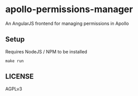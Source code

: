 # apollo-permissions-manager

An AngularJS frontend for managing permissions in Apollo

## Setup

Requires NodeJS / NPM to be installed

```
make run
```

## LICENSE

AGPLv3
